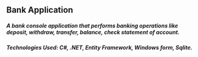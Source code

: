 ## Bank Application
##### A bank console application that performs banking operations like deposit, withdraw, transfer, balance, check statement of account.
##### Technologies Used: C#, .NET, Entity Framework, Windows form, Sqlite.
